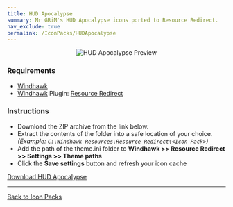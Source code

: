 ```yaml
---
title: HUD Apocalypse
summary: Mr GRiM's HUD Apocalypse icons ported to Resource Redirect.
nav_exclude: true
permalink: /IconPacks/HUDApocalypse
---
```


<div align="center">
  <img src="https://gitlab.com/the-back-room/windhawk/resource-redirect/hud-series/hud-apocalypse/-/raw/main/Extras/Preview.bmp" alt="HUD Apocalypse Preview" style="max-width: 100%; height: auto;">
</div>

### Requirements

- [Windhawk](https://windhawk.net/)
- [Windhawk](https://windhawk.net/) Plugin: [Resource Redirect](https://windhawk.net/mods/icon-resource-redirect)

### Instructions

 - Download the ZIP archive from the link below.
 - Extract the contents of the folder into a safe location of your choice. *(Example: `C:\Windhawk Resources\Resource Redirect\<Icon Pack>`)*
 - Add the path of the theme.ini folder to **Windhawk >> Resource Redirect >> Settings >> Theme paths**
 - Click the **Save settings** button and refresh your icon cache

<a href="https://gitlab.com/the-back-room/windhawk/resource-redirect/hud-series/hud-apocalypse/-/archive/main/hud-apocalypse-main.zip" class="btn btn--primary btn--lg" target="_blank" rel="noopener noreferrer">Download HUD Apocalypse</a>

---

<a href="/IconPacks" class="btn btn--secondary btn--sm">Back to Icon Packs</a>